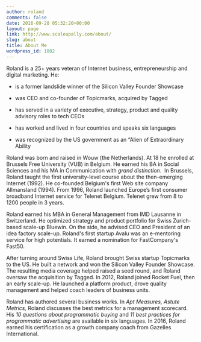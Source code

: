 ```yaml
---
author: roland
comments: false
date: 2016-09-28 05:32:20+00:00
layout: page
link: http://www.scaleupally.com/about/
slug: about
title: About Me
wordpress_id: 1882
---
```


Roland is a 25+ years veteran of Internet business, entrepreneurship and digital marketing. He:



 	
  * is a former landslide winner of the Silicon Valley Founder Showcase

 	
  * was CEO and co-founder of Topicmarks, acquired by Tagged

 	
  * has served in a variety of executive, strategy, product and quality advisory roles to tech CEOs

 	
  * has worked and lived in four countries and speaks six languages

 	
  * was recognized by the US government as an “Alien of Extraordinary Ability


Roland was born and raised in Wouw (the Netherlands). At 18 he enrolled at Brussels Free University (VUB) in Belgium. He earned his BA in Social Sciences and his MA in Communication with _grand distinction_.  In Brussels, Roland taught the first university-level course about the then-emerging Internet (1992). He co-founded Belgium's first Web site company Allmansland (1994). From 1996, Roland launched Europe’s first consumer broadband Internet service for Telenet Belgium. Telenet grew from 8 to 1200 people in 3 years.

Roland earned his MBA in General Management from IMD Lausanne in Switzerland. He optimized strategy and product portfolio for Swiss Zurich-based scale-up Bluewin. On the side, he advised CEO and President of an idea factory scale-up. Roland's first startup Avalu was an e-mentoring service for high potentials. It earned a nomination for FastCompany's Fast50.

After turning around Swiss Life, Roland brought Swiss startup Topicmarks to the US. He built a network and won the Silicon Valley Founder Showcase. The resulting media coverage helped raised a seed round, and Roland oversaw the acquisition by Tagged. In 2012, Roland joined Rocket Fuel, then an early scale-up. He launched a platform product, drove quality management and helped coach leaders of business units.

Roland has authored several business works. In _Apt Measures, Astute Metrics,_ Roland discusses the best metrics for a management scorecard. His _10 questions about programmatic buying_ and _11 best practices for programmatic advertising_ are available in six languages. In 2016, Roland earned his certification as a growth company coach from Gazelles International.
